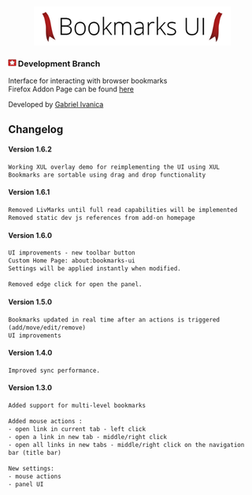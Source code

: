 <div align="center">
  <img src="./data/images/identity-marks.png" height="80"
	alt="Bookmarks UI Identity" title="Bookmarks UI Identity">
</div>

### ![logo](./data/images/icon16.png "logo") Development Branch

Interface for interacting with browser bookmarks  
Firefox Addon Page can be found [here](https://addons.mozilla.org/en-US/firefox/addon/bookmarks-ui/)

Developed by [Gabriel Ivanica](https://addons.mozilla.org/en-US/firefox/user/ReDEnergy/)

## Changelog

#### Version 1.6.2

	Working XUL overlay demo for reimplementing the UI using XUL
	Bookmarks are sortable using drag and drop functionality

	
#### Version 1.6.1

	Removed LivMarks until full read capabilities will be implemented
	Removed static dev js references from add-on homepage


#### Version 1.6.0 

	UI improvements - new toolbar button
	Custom Home Page: about:bookmarks-ui
	Settings will be applied instantly when modified.

	Removed edge click for open the panel.

#### Version 1.5.0

	Bookmarks updated in real time after an actions is triggered (add/move/edit/remove)
	UI improvements

#### Version 1.4.0
	
	Improved sync performance.

#### Version 1.3.0

	Added support for multi-level bookmarks

	Added mouse actions :
	- open link in current tab - left click
	- open a link in new tab - middle/right click
	- open all links in new tabs - middle/right click on the navigation bar (title bar)
	
	New settings:
	- mouse actions
	- panel UI
